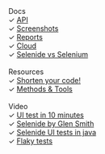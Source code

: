 <div class="left-menu">
  <div>Docs</div>
  <div>✓ <a href="/documentation.html">API</a></div>
  <div>✓ <a href="/documentation/screenshots.html">Screenshots</a></div>
  <div>✓ <a href="/documentation/reports.html">Reports</a></div>
  <div>✓ <a href="/documentation/cloud.html">Cloud</a></div>
  <div>✓ <a href="/documentation/selenide-vs-selenium.html">Selenide vs Selenium</a></div>

  <br/>
  <div>Resources</div>
  <div>✓ <a href="https://prezi.com/d18jggopjyaj/selenide-shorten-your-code/" target="_blank">Shorten your code!</a></div>
  <div>✓ <a href="https://www.methodsandtools.com/tools/selenide.php" target="_blank">Methods & Tools</a></div>

  <br/>
  <div>Video</div>
  <div>✓ <a class="video" href="https://vimeo.com/107647158">UI test in 10 minutes</a></div>
  <div>✓ <a class="video" href="https://www.youtube.com/watch?v=6LW4h5y6Iw4">Selenide by Glen Smith</a></div>
  <div>✓ <a class="video" href="https://www.youtube.com/watch?v=5qiuRoUcICs&t=2882s&ab_channel=trendigtechnologyservicesGmbH">Selenide UI tests in java</a></div>
  <div>✓ <a class="video" href="https://www.youtube.com/watch?v=18J2_4a4Cl4&ab_channel=Jfokus">Flaky tests</a></div>
</div>
